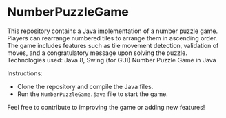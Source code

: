 # NumberPuzzleGame
This repository contains a Java implementation of a number puzzle game. Players can rearrange numbered tiles to arrange them in ascending order. The game includes features such as tile movement detection, validation of moves, and a congratulatory message upon solving the puzzle.  Technologies used: Java 8, Swing (for GUI) 
Number Puzzle Game in Java


Instructions:
- Clone the repository and compile the Java files.
- Run the `NumberPuzzleGame.java` file to start the game.

Feel free to contribute to improving the game or adding new features!




